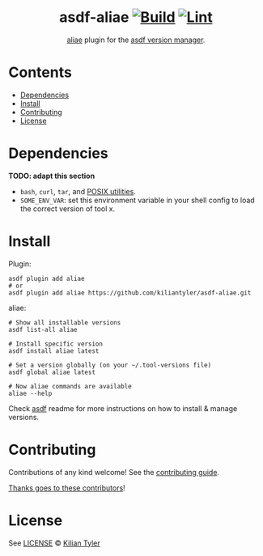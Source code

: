 <div align="center">

# asdf-aliae [![Build](https://github.com/kiliantyler/asdf-aliae/actions/workflows/build.yml/badge.svg)](https://github.com/kiliantyler/asdf-aliae/actions/workflows/build.yml) [![Lint](https://github.com/kiliantyler/asdf-aliae/actions/workflows/lint.yml/badge.svg)](https://github.com/kiliantyler/asdf-aliae/actions/workflows/lint.yml)

[aliae](https://aliae.dev/) plugin for the [asdf version manager](https://asdf-vm.com).

</div>

# Contents

- [Dependencies](#dependencies)
- [Install](#install)
- [Contributing](#contributing)
- [License](#license)

# Dependencies

**TODO: adapt this section**

- `bash`, `curl`, `tar`, and [POSIX utilities](https://pubs.opengroup.org/onlinepubs/9699919799/idx/utilities.html).
- `SOME_ENV_VAR`: set this environment variable in your shell config to load the correct version of tool x.

# Install

Plugin:

```shell
asdf plugin add aliae
# or
asdf plugin add aliae https://github.com/kiliantyler/asdf-aliae.git
```

aliae:

```shell
# Show all installable versions
asdf list-all aliae

# Install specific version
asdf install aliae latest

# Set a version globally (on your ~/.tool-versions file)
asdf global aliae latest

# Now aliae commands are available
aliae --help
```

Check [asdf](https://github.com/asdf-vm/asdf) readme for more instructions on how to
install & manage versions.

# Contributing

Contributions of any kind welcome! See the [contributing guide](contributing.md).

[Thanks goes to these contributors](https://github.com/kiliantyler/asdf-aliae/graphs/contributors)!

# License

See [LICENSE](LICENSE) © [Kilian Tyler](https://github.com/kiliantyler/)
